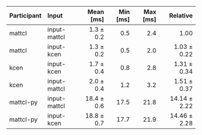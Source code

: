 | Participant | Input | Mean [ms] | Min [ms] | Max [ms] | Relative |
|:---|:---|---:|---:|---:|---:|
| mattcl | input-mattcl | 1.3 ± 0.2 | 0.5 | 2.4 | 1.00 |
| mattcl | input-kcen | 1.3 ± 0.2 | 0.5 | 2.0 | 1.03 ± 0.22 |
| kcen | input-kcen | 1.7 ± 0.4 | 0.8 | 2.8 | 1.31 ± 0.34 |
| kcen | input-mattcl | 2.0 ± 0.4 | 1.2 | 3.2 | 1.51 ± 0.37 |
| mattcl-py | input-mattcl | 18.4 ± 0.6 | 17.5 | 21.8 | 14.14 ± 2.22 |
| mattcl-py | input-kcen | 18.8 ± 0.7 | 17.7 | 21.9 | 14.46 ± 2.28 |
